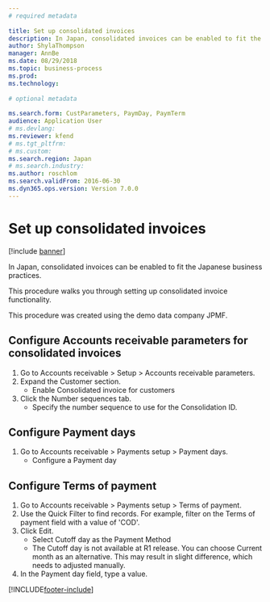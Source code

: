 ```yaml
--- 
# required metadata 
 
title: Set up consolidated invoices
description: In Japan, consolidated invoices can be enabled to fit the Japanese business practices. 
author: ShylaThompson
manager: AnnBe 
ms.date: 08/29/2018
ms.topic: business-process 
ms.prod:  
ms.technology:  
 
# optional metadata 
 
ms.search.form: CustParameters, PaymDay, PaymTerm   
audience: Application User 
# ms.devlang:  
ms.reviewer: kfend
# ms.tgt_pltfrm:  
# ms.custom:  
ms.search.region: Japan
# ms.search.industry: 
ms.author: roschlom
ms.search.validFrom: 2016-06-30 
ms.dyn365.ops.version: Version 7.0.0 
---
```

# Set up consolidated invoices

[!include [banner](../../includes/banner.md)]

In Japan, consolidated invoices can be enabled to fit the Japanese business practices.



This procedure walks you through setting up consolidated invoice functionality.



This procedure was created using the demo data company JPMF.


## Configure Accounts receivable parameters for consolidated invoices
1. Go to Accounts receivable > Setup > Accounts receivable parameters.
2. Expand the Customer section.
    * Enable Consolidated invoice for customers  
3. Click the Number sequences tab.
    * Specify the number sequence to use for the Consolidation ID.  

## Configure Payment days
1. Go to Accounts receivable > Payments setup > Payment days.
    * Configure a Payment day  

## Configure Terms of payment
1. Go to Accounts receivable > Payments setup > Terms of payment.
2. Use the Quick Filter to find records. For example, filter on the Terms of payment field with a value of 'COD'.
3. Click Edit.
    * Select Cutoff day as the Payment Method  
    * The Cutoff day is not available at R1 release. You can choose Current month as an alternative. This may result in slight difference, which needs to adjusted manually.  
4. In the Payment day field, type a value.



[!INCLUDE[footer-include](../../../includes/footer-banner.md)]